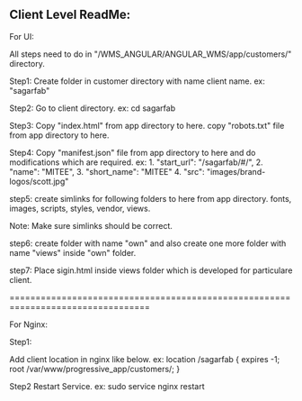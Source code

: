 Client Level ReadMe:
-------------------

For UI:

All steps need to do in "/WMS_ANGULAR/ANGULAR_WMS/app/customers/" directory.

Step1:
  Create folder in customer directory with name client name.
  ex: "sagarfab"

Step2:
  Go to client directory.
  ex: cd sagarfab

Step3:
  Copy "index.html" from app directory to here.
  copy "robots.txt" file from app directory to here.

Step4:
  Copy "manifest.json" file from app directory to here and do modifications which are required.
  ex: 1. "start_url": "/sagarfab/#/",
      2. "name": "MITEE",
      3. "short_name": "MITEE"
      4. "src": "images/brand-logos/scott.jpg"

step5:
  create simlinks for following folders to here from app directory.
  fonts, images, scripts, styles, vendor, views.

  Note: Make sure simlinks should be correct.

step6:
  create folder with name "own" and also create one more folder with name "views" inside "own" folder.

step7:
  Place sigin.html inside views folder which is developed for particulare client.

=================================================================================

For Nginx:

Step1:

  Add client location in nginx like below.
  ex:
    location /sagarfab {
      expires -1;
      root /var/www/progressive_app/customers/;
    }

Step2
  Restart Service.
  ex: sudo service nginx restart
